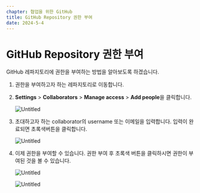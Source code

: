 ```yaml
---
chapter: 협업을 위한 GitHub
title: GitHub Repository 권한 부여
date: 2024-5-4
---
```


# GitHub Repository 권한 부여

GitHub 레파지토리에 권한을 부여하는 방법을 알아보도록 하겠습니다.

1. 권한을 부여하고자 하는 레파지토리로 이동합니다.
2. **Settings** > **Collaborators** > **Manage access** > **Add people**을 클릭합니다.

   ![Untitled](/images/github/chapter03-2/Untitled.png)

3. 초대하고자 하는 collaborator의 username 또는 이메일을 입력합니다. 입력이 완료되면 초록색버튼을 클릭합니다.

   ![Untitled](/images/github/chapter03-2/Untitled%201.png)

4. 이제 권한을 부여할 수 있습니다. 권한 부여 후 초록색 버튼을 클릭하시면 권한이 부여된 것을 볼 수 있습니다.

   ![Untitled](/images/github/chapter03-2/Untitled%202.png)

   ![Untitled](/images/github/chapter03-2/Untitled%203.png)
